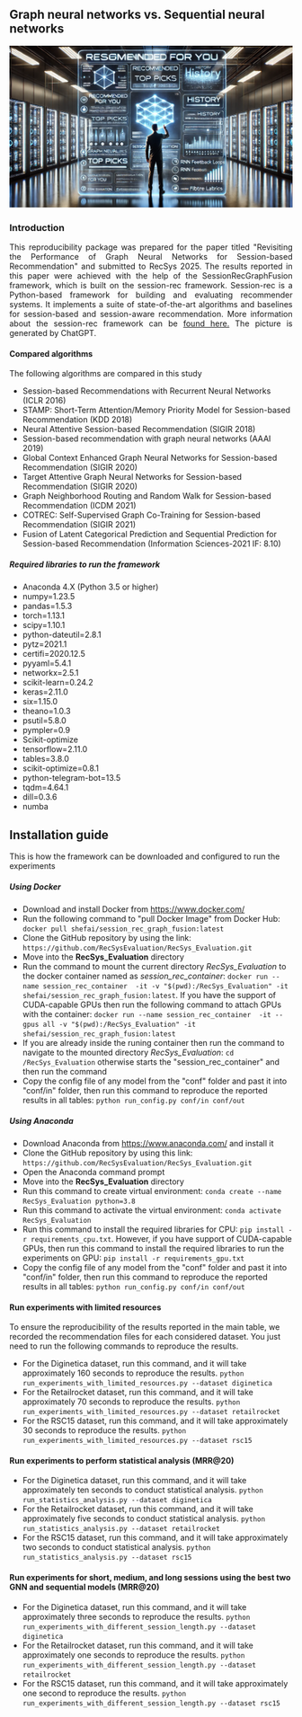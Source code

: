 <!DOCTYPE html>
<html>
<head>

</head>
<body>


<h2>Graph neural networks vs. Sequential neural networks</h2>

<p align="center">
  <img src="sbrs.webp" width="700", title="Credit goes to ChatGPT">
</p>


<h3>Introduction</h3>
<p align="justify">This reproducibility package was prepared for the paper titled "Revisiting the Performance of Graph Neural Networks for
Session-based Recommendation" and submitted to RecSys 2025. 
The results reported in this paper were achieved with the help of the SessionRecGraphFusion framework, which is built on the session-rec framework. Session-rec is a 
Python-based framework for building and evaluating recommender systems. It implements a suite of state-of-the-art algorithms and baselines for session-based and 
session-aware recommendation. More information about the session-rec framework can be <a href="https://rn5l.github.io/session-rec/index.html">found here.</a> The picture is generated by ChatGPT.</p>
<h4>Compared algorithms</h4>
The following algorithms are compared in this study
<ul>
  <li>Session-based Recommendations with Recurrent Neural Networks (ICLR 2016)</li>
  <li> STAMP: Short-Term Attention/Memory Priority Model for Session-based Recommendation (KDD 2018)</li>
  <li>Neural Attentive Session-based Recommendation (SIGIR 2018)</li>
  <li>Session-based recommendation with graph neural networks (AAAI 2019) </li>
  <li>Global Context Enhanced Graph Neural Networks for Session-based Recommendation (SIGIR 2020) </li>
  <li>Target Attentive Graph Neural Networks for Session-based Recommendation (SIGIR 2020) </li>
  <li>Graph Neighborhood Routing and Random Walk for Session-based Recommendation (ICDM 2021) </li>
  <li>COTREC: Self-Supervised Graph Co-Training for Session-based Recommendation (SIGIR 2021) </li>
  <li>Fusion of Latent Categorical Prediction and Sequential Prediction for Session-based Recommendation (Information Sciences-2021 IF: 8.10) </li>
</ul>

<h5>Required libraries to run the framework</h5>
<ul>
  <li>Anaconda 4.X (Python 3.5 or higher)</li>
  <li>numpy=1.23.5</li>
  <li>pandas=1.5.3</li>
  <li>torch=1.13.1</li>
  <li>scipy=1.10.1</li>
  <li>python-dateutil=2.8.1</li>
  <li>pytz=2021.1</li>
  <li>certifi=2020.12.5</li>
  <li>pyyaml=5.4.1</li>
  <li>networkx=2.5.1</li>
  <li>scikit-learn=0.24.2</li>
  <li>keras=2.11.0</li>
  <li>six=1.15.0</li>
  <li>theano=1.0.3</li>
  <li>psutil=5.8.0</li>
  <li>pympler=0.9</li>
  <li>Scikit-optimize</li>
  <li>tensorflow=2.11.0</li>
  <li>tables=3.8.0</li>
  <li>scikit-optimize=0.8.1</li>
  <li>python-telegram-bot=13.5</li>
  <li>tqdm=4.64.1</li>
  <li>dill=0.3.6</li>
  <li>numba</li>
</ul>
<h2>Installation guide</h2>  
<p>This is how the framework can be downloaded and configured to run the experiments</p>
  
<h5>Using Docker</h5>
<ul>
  <li>Download and install Docker from <a href="https://www.docker.com/">https://www.docker.com/</a></li>
  <li>Run the following command to "pull Docker Image" from Docker Hub: <code>docker pull shefai/session_rec_graph_fusion:latest</code>
  <li>Clone the GitHub repository by using the link: <code>https://github.com/RecSysEvaluation/RecSys_Evaluation.git</code>
  <li>Move into the <b>RecSys_Evaluation</b> directory</li>
  
  <li>Run the command to mount the current directory <i>RecSys_Evaluation</i> to the docker container named as <i>session_rec_container</i>: <code>docker run --name session_rec_container  -it -v "$(pwd):/RecSys_Evaluation" -it shefai/session_rec_graph_fusion:latest</code>. If you have the support of CUDA-capable GPUs then run the following command to attach GPUs with the container: <code>docker run --name session_rec_container  -it --gpus all -v "$(pwd):/RecSys_Evaluation" -it shefai/session_rec_graph_fusion:latest</code></li> 
<li>If you are already inside the runing container then run the command to navigate to the mounted directory <i>RecSys_Evaluation</i>: <code>cd /RecSys_Evaluation</code> otherwise starts the "session_rec_container" and then run the command</li>
<li>Copy the config file of any model from the "conf" folder and past it into "conf/in" folder, then run this command to reproduce the reported results in all tables: <code>python run_config.py conf/in conf/out</code></li>
</ul>
<h5>Using Anaconda</h5>
  <ul>
    <li>Download Anaconda from <a href="https://www.anaconda.com/">https://www.anaconda.com/</a> and install it</li>
    <li>Clone the GitHub repository by using this link: <code>https://github.com/RecSysEvaluation/RecSys_Evaluation.git</code></li>
    <li>Open the Anaconda command prompt</li>
    <li>Move into the <b>RecSys_Evaluation</b> directory</li>
    <li>Run this command to create virtual environment: <code>conda create --name RecSys_Evaluation python=3.8</code></li>
    <li>Run this command to activate the virtual environment: <code>conda activate RecSys_Evaluation</code></li>
    <li>Run this command to install the required libraries for CPU: <code>pip install -r requirements_cpu.txt</code>. However, if you have support of CUDA-capable GPUs, 
        then run this command to install the required libraries to run the experiments on GPU: <code>pip install -r requirements_gpu.txt</code></li>
    <li>Copy the config file of any model from the "conf" folder and past it into "conf/in" folder, then run this command to reproduce the reported results in all tables: <code>python run_config.py conf/in conf/out</code></li>
  </ul>
  
  <h4>Run experiments with limited resources</h4>
  <p>To ensure the reproducibility of the results reported in the main table, we recorded the recommendation files for each considered dataset. You just need to run the following commands to reproduce the results.</p>
  <ul>
  <li>For the Diginetica dataset, run this command, and it will take approximately 160 seconds to reproduce the results. <code>python run_experiments_with_limited_resources.py --dataset diginetica</code>  </li>
  <li>For the Retailrocket dataset, run this command, and it will take approximately 70 seconds to reproduce the results. <code>python run_experiments_with_limited_resources.py --dataset retailrocket</code>  </li>
  <li>For the RSC15 dataset, run this command, and it will take approximately 30 seconds to reproduce the results. <code>python run_experiments_with_limited_resources.py --dataset rsc15</code>  </li>
  </ul>



  <h4>Run experiments to perform statistical analysis (MRR@20)</h4>
  <ul>
  <li>For the Diginetica dataset, run this command, and it will take approximately ten seconds to conduct statistical analysis. <code>python run_statistics_analysis.py --dataset diginetica</code>  </li>
  <li>For the Retailrocket dataset, run this command, and it will take approximately five seconds to conduct statistical analysis. <code>python run_statistics_analysis.py --dataset retailrocket</code>  </li>
  <li>For the RSC15 dataset, run this command, and it will take approximately two seconds to conduct statistical analysis. <code>python run_statistics_analysis.py --dataset rsc15</code>  </li>
  </ul>



  <h4>Run experiments for short, medium, and long sessions using the best two GNN and sequential models (MRR@20)</h4>
   <ul>
  <li>For the Diginetica dataset, run this command, and it will take approximately three seconds to reproduce the results. <code>python run_experiments_with_different_session_length.py --dataset diginetica</code>  </li>
  <li>For the Retailrocket dataset, run this command, and it will take approximately one seconds to reproduce the results. <code>python run_experiments_with_different_session_length.py --dataset retailrocket</code>  </li>
  <li>For the RSC15 dataset, run this command, and it will take approximately one second to reproduce the results. <code>python run_experiments_with_different_session_length.py --dataset rsc15</code>  </li>
  </ul>


</p>
</body>
</html>  

